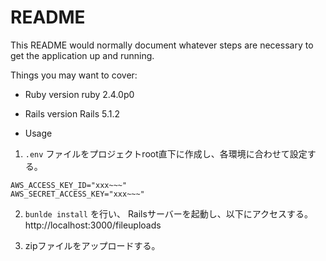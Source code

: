 # README

This README would normally document whatever steps are necessary to get the
application up and running.

Things you may want to cover:

* Ruby version
ruby 2.4.0p0 

* Rails version
Rails 5.1.2

* Usage

1. `.env` ファイルをプロジェクトroot直下に作成し、各環境に合わせて設定する。
```
AWS_ACCESS_KEY_ID="xxx~~~"
AWS_SECRET_ACCESS_KEY="xxx~~~"
```
2. `bunlde install` を行い、 Railsサーバーを起動し、以下にアクセスする。
http://localhost:3000/fileuploads

3. zipファイルをアップロードする。
